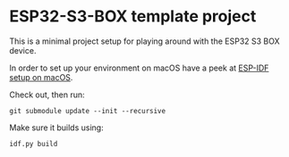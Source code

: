 # ESP32-S3-BOX template project

This is a minimal project setup for playing around with the ESP32 S3 BOX device.

In order to set up your environment on macOS have a peek at [ESP-IDF setup on macOS](https://borud.no/dev/2022/esp-idf-setup/).

Check out, then run:

```shell
git submodule update --init --recursive
```

Make sure it builds using:

```shell
idf.py build
```
